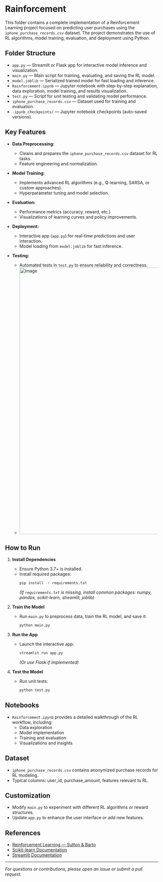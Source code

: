 # Rainforcement

This folder contains a complete implementation of a Reinforcement Learning project focused on predicting user purchases using the `iphone_purchase_records.csv` dataset. The project demonstrates the use of RL algorithms, model training, evaluation, and deployment using Python.

## Folder Structure

- `app.py` — Streamlit or Flask app for interactive model inference and visualization.
- `main.py` — Main script for training, evaluating, and saving the RL model.
- `model.joblib` — Serialized trained model for fast loading and inference.
- `Rainforcement.ipynb` — Jupyter notebook with step-by-step explanation, data exploration, model training, and results visualization.
- `test.py` — Script for unit testing and validating model performance.
- `iphone_purchase_records.csv` — Dataset used for training and evaluation.
- `.ipynb_checkpoints/` — Jupyter notebook checkpoints (auto-saved versions).

## Key Features

- **Data Preprocessing:**
  - Cleans and prepares the `iphone_purchase_records.csv` dataset for RL tasks.
  - Feature engineering and normalization.

- **Model Training:**
  - Implements advanced RL algorithms (e.g., Q-learning, SARSA, or custom approaches).
  - Hyperparameter tuning and model selection.

- **Evaluation:**
  - Performance metrics (accuracy, reward, etc.)
  - Visualizations of learning curves and policy improvements.

- **Deployment:**
  - Interactive app (`app.py`) for real-time predictions and user interaction.
  - Model loading from `model.joblib` for fast inference.

- **Testing:**
  - Automated tests in `test.py` to ensure reliability and correctness.
  - <img width="1722" height="876" alt="image" src="https://github.com/user-attachments/assets/e0a9629c-4267-4183-a72c-2f5c9be18b64" />


## How to Run

1. **Install Dependencies**
   - Ensure Python 3.7+ is installed.
   - Install required packages:
     ```bash
     pip install -r requirements.txt
     ```
     *(If `requirements.txt` is missing, install common packages: numpy, pandas, scikit-learn, streamlit, joblib)*

2. **Train the Model**
   - Run `main.py` to preprocess data, train the RL model, and save it:
     ```bash
     python main.py
     ```

3. **Run the App**
   - Launch the interactive app:
     ```bash
     streamlit run app.py
     ```
     *(Or use Flask if implemented)*

4. **Test the Model**
   - Run unit tests:
     ```bash
     python test.py
     ```

## Notebooks

- `Rainforcement.ipynb` provides a detailed walkthrough of the RL workflow, including:
  - Data exploration
  - Model implementation
  - Training and evaluation
  - Visualizations and insights

## Dataset

- `iphone_purchase_records.csv` contains anonymized purchase records for RL modeling.
- Typical columns: user_id, purchase_amount, features relevant to RL.

## Customization

- Modify `main.py` to experiment with different RL algorithms or reward structures.
- Update `app.py` to enhance the user interface or add new features.

## References

- [Reinforcement Learning — Sutton & Barto](http://incompleteideas.net/book/the-book.html)
- [Scikit-learn Documentation](https://scikit-learn.org/stable/)
- [Streamlit Documentation](https://docs.streamlit.io/)

---

*For questions or contributions, please open an issue or submit a pull request.*
